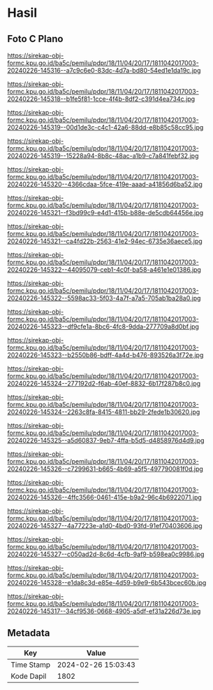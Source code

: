# Hasil

## Foto C Plano

https://sirekap-obj-formc.kpu.go.id/ba5c/pemilu/pdpr/18/11/04/20/17/1811042017003-20240226-145316--a7c9c6e0-83dc-4d7a-bd80-54ed1e1da19c.jpg

https://sirekap-obj-formc.kpu.go.id/ba5c/pemilu/pdpr/18/11/04/20/17/1811042017003-20240226-145318--b1fe5f81-1cce-4f4b-8df2-c391d4ea734c.jpg

https://sirekap-obj-formc.kpu.go.id/ba5c/pemilu/pdpr/18/11/04/20/17/1811042017003-20240226-145319--00d1de3c-c4c1-42a6-88dd-e8b85c58cc95.jpg

https://sirekap-obj-formc.kpu.go.id/ba5c/pemilu/pdpr/18/11/04/20/17/1811042017003-20240226-145319--15228a94-8b8c-48ac-a1b9-c7a841febf32.jpg

https://sirekap-obj-formc.kpu.go.id/ba5c/pemilu/pdpr/18/11/04/20/17/1811042017003-20240226-145320--4366cdaa-5fce-419e-aaad-a41856d6ba52.jpg

https://sirekap-obj-formc.kpu.go.id/ba5c/pemilu/pdpr/18/11/04/20/17/1811042017003-20240226-145321--f3bd99c9-e4d1-415b-b88e-de5cdb64456e.jpg

https://sirekap-obj-formc.kpu.go.id/ba5c/pemilu/pdpr/18/11/04/20/17/1811042017003-20240226-145321--ca4fd22b-2563-41e2-94ec-6735e36aece5.jpg

https://sirekap-obj-formc.kpu.go.id/ba5c/pemilu/pdpr/18/11/04/20/17/1811042017003-20240226-145322--44095079-ceb1-4c0f-ba58-a461e1e01386.jpg

https://sirekap-obj-formc.kpu.go.id/ba5c/pemilu/pdpr/18/11/04/20/17/1811042017003-20240226-145322--5598ac33-5f03-4a7f-a7a5-705ab1ba28a0.jpg

https://sirekap-obj-formc.kpu.go.id/ba5c/pemilu/pdpr/18/11/04/20/17/1811042017003-20240226-145323--df9cfe1a-8bc6-4fc8-9dda-277709a8d0bf.jpg

https://sirekap-obj-formc.kpu.go.id/ba5c/pemilu/pdpr/18/11/04/20/17/1811042017003-20240226-145323--b2550b86-bdff-4a4d-b476-893526a3f72e.jpg

https://sirekap-obj-formc.kpu.go.id/ba5c/pemilu/pdpr/18/11/04/20/17/1811042017003-20240226-145324--277192d2-f6ab-40ef-8832-6b17f287b8c0.jpg

https://sirekap-obj-formc.kpu.go.id/ba5c/pemilu/pdpr/18/11/04/20/17/1811042017003-20240226-145324--2263c8fa-8415-4811-bb29-2fede1b30620.jpg

https://sirekap-obj-formc.kpu.go.id/ba5c/pemilu/pdpr/18/11/04/20/17/1811042017003-20240226-145325--a5d60837-9eb7-4ffa-b5d5-d4858976d4d9.jpg

https://sirekap-obj-formc.kpu.go.id/ba5c/pemilu/pdpr/18/11/04/20/17/1811042017003-20240226-145326--c7299631-b665-4b69-a5f5-497790081f0d.jpg

https://sirekap-obj-formc.kpu.go.id/ba5c/pemilu/pdpr/18/11/04/20/17/1811042017003-20240226-145326--4ffc3566-0461-415e-b9a2-96c4b6922071.jpg

https://sirekap-obj-formc.kpu.go.id/ba5c/pemilu/pdpr/18/11/04/20/17/1811042017003-20240226-145327--4a77223e-a1d0-4bd0-93fd-91ef70403606.jpg

https://sirekap-obj-formc.kpu.go.id/ba5c/pemilu/pdpr/18/11/04/20/17/1811042017003-20240226-145327--c050ad2d-8c6d-4cfb-9af9-b598ea0c9986.jpg

https://sirekap-obj-formc.kpu.go.id/ba5c/pemilu/pdpr/18/11/04/20/17/1811042017003-20240226-145328--e1da8c3d-e85e-4d59-b9e9-6b543bcec60b.jpg

https://sirekap-obj-formc.kpu.go.id/ba5c/pemilu/pdpr/18/11/04/20/17/1811042017003-20240226-145317--34cf9536-0668-4905-a5df-ef31a226d73e.jpg


## Metadata

| Key        | Value               |
| ---------- | ------------------- |
| Time Stamp | 2024-02-26 15:03:43 |
| Kode Dapil | 1802                |



